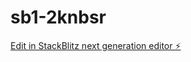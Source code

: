 # sb1-2knbsr

[Edit in StackBlitz next generation editor ⚡️](https://stackblitz.com/~/github.com/kabgeek0/sb1-2knbsr)